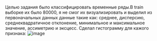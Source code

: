 Целью задания было классифицировать временные ряды.В train выборке их было 80000, я не смог их визуализировать и выделил из первоначальных данных данные такие как: среднее, дисперсию, среднеквадратичное отклонение, минимальное и максимальное значение, ассиметрию и эксцесс.
Сделал гистограмму для кажого признака:
![image](https://github.com/user-attachments/assets/e72e03df-4848-4c25-8a85-e2b84b5c5fe2)
